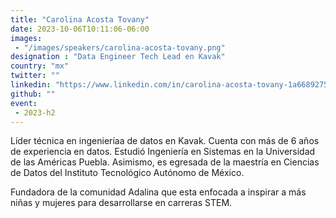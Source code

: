 ```yaml
---
title: "Carolina Acosta Tovany"
date: 2023-10-06T10:11:06-06:00
images: 
 - "/images/speakers/carolina-acosta-tovany.png"
designation : "Data Engineer Tech Lead en Kavak"
country: "mx"
twitter: ""
linkedin: "https://www.linkedin.com/in/carolina-acosta-tovany-1a6689275/"
github: ""
event: 
 - 2023-h2
---
```


Líder técnica en ingenieríaa de datos en Kavak. Cuenta con más de 6 años de experiencia en datos. Estudió Ingeniería en Sistemas en la Universidad de las Américas Puebla. Asimismo, es egresada de la maestría en Ciencias de Datos del Instituto Tecnológico Autónomo de México.

Fundadora de la comunidad Adalina que esta enfocada a inspirar a más niñas y mujeres para desarrollarse en carreras STEM.

